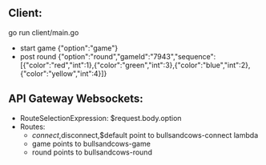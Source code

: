 
## Client: ##

go run client/main.go

- start game
{"option":"game"}
- post round
{"option":"round","gameId":"7943","sequence":[{"color":"red","int":1},{"color":"green","int":3},{"color":"blue","int":2},{"color":"yellow","int":4}]}

## API Gateway Websockets: ##
- RouteSelectionExpression: $request.body.option
- Routes:
  - $connect,$disconnect,$default point to bullsandcows-connect lambda
  - game points to bullsandcows-game
  - round points to bullsandcows-round

